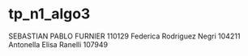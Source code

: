 # tp_n1_algo3

SEBASTIAN PABLO FURNIER 110129 
Federica Rodriguez Negri 104211
Antonella Elisa Ranelli 107949
